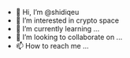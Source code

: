 - 👋 Hi, I’m @shidiqeu
- 👀 I’m interested in crypto space
- 🌱 I’m currently learning ...  
- 💞️ I’m looking to collaborate on ... 
- 📫 How to reach me ...

<!---
shidiqeu/shidiqeu is a ✨ special ✨ repository because its `README.md` (this file) appears on your GitHub profile.
You can click the Preview link to take a look at your changes.
--->
 
